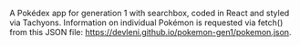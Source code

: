 A Pokédex app for generation 1 with searchbox, coded in React and styled via Tachyons. Information on individual Pokémon is requested via fetch() from this JSON file: https://devleni.github.io/pokemon-gen1/pokemon.json.

